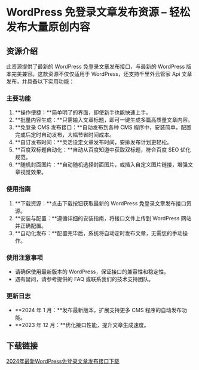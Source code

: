 # WordPress 免登录文章发布资源 – 轻松发布大量原创内容

## 资源介绍

此资源提供了最新的 WordPress 免登录文章发布接口，与最新的 WordPress 版本完美兼容。这款资源不仅仅适用于 WordPress，还支持千里外云管家 Api 文章发布，并具备以下实用功能：

### 主要功能

1. **操作便捷：**简单明了的界面，即使新手也能快速上手。
2. **批量内容生成：**只需输入文章标题，即可一键生成多篇高质量文章内容。
3. **免登录 CMS 发布接口：**自动发布到各种 CMS 程序中，安装简单，配置完成后定时自动发布，大幅节省时间成本。
4. **自订发布时间：**灵活设定文章发布时间，安排发布计划更轻松。
5. **百度双标题自动化：**自动从百度知道中获取双标题，符合百度 SEO 优化规范。
6. **随机封面图片：**自动随机选择封面图片，或插入自定义图片链接，增强文章视觉效果。

### 使用指南

1. **下载资源：**点击下载按钮获取最新的 WordPress 免登录文章发布接口资源。
2. **安装与配置：**遵循详细的安装指南，将接口文件上传到 WordPress 网站并正确配置。
3. **自动化发布：**配置完毕后，系统将自动定时发布文章，无需您的手动操作。

### 使用注意事项

- 请确保使用最新版本的 WordPress，保证接口的兼容性和稳定性。
- 遇有疑问，请参考提供的 FAQ 或联系我们的技术支持团队。

### 更新日志

- **2024 年 1 月：**发布最新版本，扩展支持更多 CMS 程序的自动发布功能。
- **2023 年 12 月：**优化接口性能，提升文章生成速度。

## 下载链接

[2024年最新WordPress免登录文章发布接口下载](https://pan.quark.cn/s/6a2e2afdd549)
